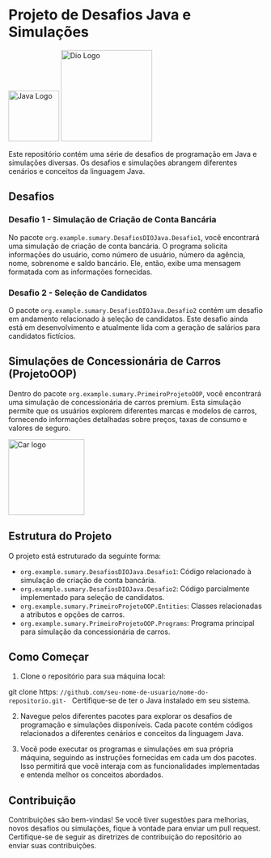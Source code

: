 # Projeto de Desafios Java e Simulações 

<img src="https://cdn.jsdelivr.net/npm/programming-languages-logos/src/java/java.png" alt="Java Logo" width="100">          <img src = "https://salvadortech.salvador.ba.gov.br/wp-content/uploads/2022/07/logo-1024x394.png" alt="Dio Logo" width="180">

Este repositório contém uma série de desafios de programação em Java e simulações diversas. Os desafios e simulações abrangem diferentes cenários e conceitos da linguagem Java.

## Desafios
### Desafio 1 - Simulação de Criação de Conta Bancária

No pacote `org.example.sumary.DesafiosDIOJava.Desafio1`, você encontrará uma simulação de criação de conta bancária. O programa solicita informações do usuário, como número de usuário, número da agência, nome, sobrenome e saldo bancário. Ele, então, exibe uma mensagem formatada com as informações fornecidas.

### Desafio 2 - Seleção de Candidatos

O pacote `org.example.sumary.DesafiosDIOJava.Desafio2` contém um desafio em andamento relacionado à seleção de candidatos. Este desafio ainda está em desenvolvimento e atualmente lida com a geração de salários para candidatos fictícios.

## Simulações de Concessionária de Carros (ProjetoOOP)

Dentro do pacote `org.example.sumary.PrimeiroProjetoOOP`, você encontrará uma simulação de concessionária de carros premium. Esta simulação permite que os usuários explorem diferentes marcas e modelos de carros, fornecendo informações detalhadas sobre preços, taxas de consumo e valores de seguro.

<img src ="https://store-images.s-microsoft.com/image/apps.17182.13510798886601574.52710461-ded7-47e6-94ce-9a0e2d346c91.3481833f-0275-4263-8686-d91736c1295a?mode=scale&q=90&h=400&w=800&background=%23464646" alt ="Car logo" width ="150">

## Estrutura do Projeto

O projeto está estruturado da seguinte forma:

- `org.example.sumary.DesafiosDIOJava.Desafio1`: Código relacionado à simulação de criação de conta bancária.
- `org.example.sumary.DesafiosDIOJava.Desafio2`: Código parcialmente implementado para seleção de candidatos.
- `org.example.sumary.PrimeiroProjetoOOP.Entities`: Classes relacionadas a atributos e opções de carros.
- `org.example.sumary.PrimeiroProjetoOOP.Programs`: Programa principal para simulação da concessionária de carros.

## Como Começar

1. Clone o repositório para sua máquina local:


git clone https:  `//github.com/seu-nome-de-usuario/nome-do-repositorio.git- `
Certifique-se de ter o Java instalado em seu sistema.

2. Navegue pelos diferentes pacotes para explorar os desafios de programação e simulações disponíveis. Cada pacote contém códigos relacionados a diferentes cenários e conceitos da linguagem Java.

3. Você pode executar os programas e simulações em sua própria máquina, seguindo as instruções fornecidas em cada um dos pacotes. Isso permitirá que você interaja com as funcionalidades implementadas e entenda melhor os conceitos abordados.

## Contribuição

Contribuições são bem-vindas! Se você tiver sugestões para melhorias, novos desafios ou simulações, fique à vontade para enviar um pull request. Certifique-se de seguir as diretrizes de contribuição do repositório ao enviar suas contribuições.






